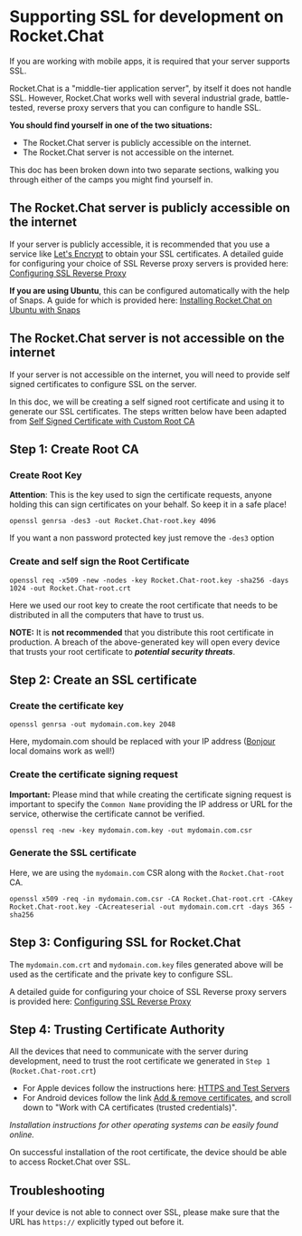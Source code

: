 # Supporting SSL for development on Rocket.Chat

If you are working with mobile apps, it is required that your server supports SSL.

Rocket.Chat is a "middle-tier application server", by itself it does not handle SSL. However, Rocket.Chat works well with several industrial grade, battle-tested, reverse proxy servers that you can configure to handle SSL.

**You should find yourself in one of the two situations:**

* The Rocket.Chat server is publicly accessible on the internet.
* The Rocket.Chat server is not accessible on the internet.

This doc has been broken down into two separate sections, walking you through either of the camps you might find yourself in.

## The Rocket.Chat server is publicly accessible on the internet

If your server is publicly accessible, it is recommended that you use a service like [Let's Encrypt](https://letsencrypt.org/) to obtain your SSL certificates. A detailed guide for configuring your choice of SSL Reverse proxy servers is provided here: [Configuring SSL Reverse Proxy](https://docs.rocket.chat/installation/manual-installation/configuring-ssl-reverse-proxy/)

**If you are using Ubuntu**, this can be configured automatically with the help of Snaps. A guide for which is provided here: [Installing Rocket.Chat on Ubuntu with Snaps](https://docs.rocket.chat/installation/manual-installation/ubuntu/snaps/)

## The Rocket.Chat server is not accessible on the internet

If your server is not accessible on the internet, you will need to provide self signed certificates to configure SSL on the server.

In this doc, we will be creating a self signed root certificate and using it to generate our SSL certificates. The steps written below have been adapted from [Self Signed Certificate with Custom Root CA](https://gist.github.com/fntlnz/cf14feb5a46b2eda428e000157447309)

## Step 1: Create Root CA

### Create Root Key

**Attention**: This is the key used to sign the certificate requests, anyone holding this can sign certificates on your behalf. So keep it in a safe place!

```text
openssl genrsa -des3 -out Rocket.Chat-root.key 4096
```

If you want a non password protected key just remove the `-des3` option

### Create and self sign the Root Certificate

```text
openssl req -x509 -new -nodes -key Rocket.Chat-root.key -sha256 -days 1024 -out Rocket.Chat-root.crt
```

Here we used our root key to create the root certificate that needs to be distributed in all the computers that have to trust us.

**NOTE:** It is **not recommended** that you distribute this root certificate in production. A breach of the above-generated key will open every device that trusts your root certificate to _**potential security threats**_.

## Step 2: Create an SSL certificate

### Create the certificate key

```text
openssl genrsa -out mydomain.com.key 2048
```

Here, mydomain.com should be replaced with your IP address \([Bonjour](https://developer.apple.com/library/content/documentation/Cocoa/Conceptual/NetServices/Articles/about.html#//apple_ref/doc/uid/TP40002458-SW1) local domains work as well!\)

### Create the certificate signing request

**Important:** Please mind that while creating the certificate signing request is important to specify the `Common Name` providing the IP address or URL for the service, otherwise the certificate cannot be verified.

```text
openssl req -new -key mydomain.com.key -out mydomain.com.csr
```

### Generate the SSL certificate

Here, we are using the `mydomain.com` CSR along with the `Rocket.Chat-root` CA.

```text
openssl x509 -req -in mydomain.com.csr -CA Rocket.Chat-root.crt -CAkey Rocket.Chat-root.key -CAcreateserial -out mydomain.com.crt -days 365 -sha256
```

## Step 3: Configuring SSL for Rocket.Chat

The `mydomain.com.crt` and `mydomain.com.key` files generated above will be used as the certificate and the private key to configure SSL.

A detailed guide for configuring your choice of SSL Reverse proxy servers is provided here: [Configuring SSL Reverse Proxy](https://docs.rocket.chat/installation/manual-installation/configuring-ssl-reverse-proxy/)

## Step 4: Trusting Certificate Authority

All the devices that need to communicate with the server during development, need to trust the root certificate we generated in `Step 1` \(`Rocket.Chat-root.crt`\)

* For Apple devices follow the instructions here: [HTTPS and Test Servers](https://developer.apple.com/library/content/qa/qa1948/_index.html#//apple_ref/doc/uid/DTS40017603-CH1-SECINSTALLING)
* For Android devices follow the link [Add & remove certificates](https://support.google.com/nexus/answer/2844832?hl=en), and scroll down to "Work with CA certificates \(trusted credentials\)".

_Installation instructions for other operating systems can be easily found online._

On successful installation of the root certificate, the device should be able to access Rocket.Chat over SSL.

## Troubleshooting

If your device is not able to connect over SSL, please make sure that the URL has `https://` explicitly typed out before it.

